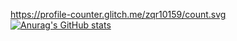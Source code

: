 https://profile-counter.glitch.me/zqr10159/count.svg
[![Anurag's GitHub stats](https://github-readme-stats.vercel.app/api?username=zqr10159&theme=solarized-light)](https://github.com/anuraghazra/github-readme-stats)

